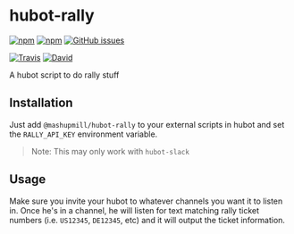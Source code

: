 # hubot-rally

[![npm](https://img.shields.io/npm/v/@mashupmill/hubot-rally.svg?style=for-the-badge)](https://www.npmjs.com/package/@mashupmill/hubot-rally)
[![npm](https://img.shields.io/npm/dm/@mashupmill/hubot-rally.svg?style=for-the-badge)](https://npmjs.org/package/@mashupmill/hubot-rally)
[![GitHub issues](https://img.shields.io/github/issues-raw/MashupMill/hubot-rally.svg?style=for-the-badge)](https://github.com/MashupMill/hubot-rally/issues)

[![Travis](https://img.shields.io/travis/MashupMill/hubot-rally.svg?style=for-the-badge)](https://travis-ci.org/MashupMill/hubot-rally)
[![David](https://img.shields.io/david/MashupMill/hubot-rally.svg?style=for-the-badge)](https://david-dm.org/MashupMill/hubot-rally)

A hubot script to do rally stuff

## Installation

Just add `@mashupmill/hubot-rally` to your external scripts in hubot and set the `RALLY_API_KEY` environment variable.

> Note: This may only work with `hubot-slack`

## Usage

Make sure you invite your hubot to whatever channels you want it to listen in. Once he's in a channel, he will listen
for text matching rally ticket numbers (i.e. `US12345`, `DE12345`, etc) and it will output the ticket information.
